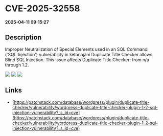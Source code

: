 # CVE-2025-32558

**2025-04-11 09:15:27**

## Description
Improper Neutralization of Special Elements used in an SQL Command ('SQL Injection') vulnerability in ketanajani Duplicate Title Checker allows Blind SQL Injection. This issue affects Duplicate Title Checker: from n/a through 1.2.

![](https://img.shields.io/static/v1?label=Score&message=8.5&color=red)
![](https://img.shields.io/static/v1?label=Severity&message=HIGH&color=red)
![](https://img.shields.io/static/v1?label=CWE&message=SQL&color=green)

## Links
- [https://patchstack.com/database/wordpress/plugin/duplicate-title-checker/vulnerability/wordpress-duplicate-title-checker-plugin-1-2-sql-injection-vulnerability?_s_id=cve](https://patchstack.com/database/wordpress/plugin/duplicate-title-checker/vulnerability/wordpress-duplicate-title-checker-plugin-1-2-sql-injection-vulnerability?_s_id=cve)
